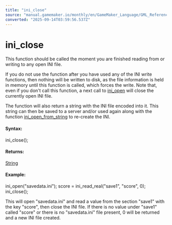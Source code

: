 ```yaml
---
title: "ini_close"
source: "manual.gamemaker.io/monthly/en/GameMaker_Language/GML_Reference/File_Handling/Ini_Files/ini_close.htm"
converted: "2025-09-14T03:59:56.537Z"
---
```


# ini\_close

This function should be called the moment you are finished reading from or writing to any open INI file.

If you do not use the function after you have used any of the INI write functions, then nothing will be written to disk, as the file information is held in memory until this function is called, which forces the write. Note that, even if you don't call this function, a next call to [ini\_open](ini_open.md) will close the currently open INI file.

The function will also return a string with the INI file encoded into it. This string can then be saved to a server and/or used again along with the function [ini\_open\_from\_string](ini_open_from_string.md) to re-create the INI.

#### Syntax:

ini\_close();

#### Returns:

[String](../../../GML_Overview/Data_Types.md)

#### Example:

ini\_open("savedata.ini");
score = ini\_read\_real("save1", "score", 0);
ini\_close();

This will open "savedata.ini" and read a value from the section "save1" with the key "score", then close the INI file. If there is no value under "save1" called "score" or there is no "savedata.ini" file present, 0 will be returned and a new INI file created.